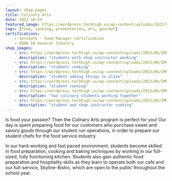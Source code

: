 ```yaml
---
layout: shop-pages
title: Culinary Arts
date: 2022-10-24
featured_image: https://wordpress.techhigh.us/wp-content/uploads/2022/04/luisa-brimble-HvXEbkcXjSk-unsplash-1.jpg
tags: [food, cooking, presentation, art, gourmet]
certifications:
    - ServSafe - Food Manager Certification
    - OSHA 10 General Industry
shop_images:
    - src: https://wordpress.techhigh.us/wp-content/uploads/2023/06/IMG_6690.JPG.jpg
      description: "students with shop instructor working"
    - src: https://wordpress.techhigh.us/wp-content/uploads/2023/06/IMG_6703JPG.jpg
      description: "students cooking"
    - src: https://wordpress.techhigh.us/wp-content/uploads/2023/06/IMG_6710.jpg
      description: "student adding things to plate"
    - src: https://wordpress.techhigh.us/wp-content/uploads/2023/06/IMG_7145.jpg
      description: "student cooking"
    - src: https://wordpress.techhigh.us/wp-content/uploads/2023/06/IMG_7156.jpg
      description: "two culinary students working together"
    - src: https://wordpress.techhigh.us/wp-content/uploads/2023/06/IMG_6687.JPG.jpg
      description: "student and shop instructor cooking"
---
```


Is food your passion? Then the Culinary Arts program is perfect for you! Our day is spent preparing food for our customers who purchase sweet and savory goods through our student run operations, in order to prepare our student chefs for the food service industry. 

In our hard-working and fast paced environment, students become skilled in food preparation, cooking and baking techniques by working in our full-sized, fully functioning kitchen. Students also gain authentic food preparation and hospitality skills as they learn to operate both our cafe and our full-service, Skyline-Bistro, which are open to the public throughout the school year. 